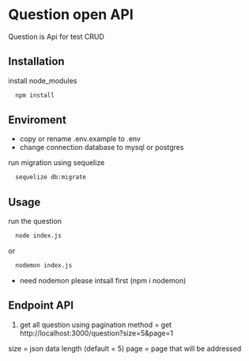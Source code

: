 # Question open API

Question is Api for test CRUD

## Installation
install node_modules

```bash
  npm install
```

## Enviroment
* copy or rename .env.example to .env
* change connection database to mysql or postgres

run migration using sequelize

```bash
  sequelize db:migrate
```

## Usage

run the question

```bash
  node index.js
```

or

```bash
  nodemon index.js
```
* need nodemon please intsall first (npm i nodemon)

## Endpoint API

1. get all question using pagination
  method = get
  http://localhost:3000/question?size=5&page=1

  size = json data length (default = 5)
  page = page that will be addressed
